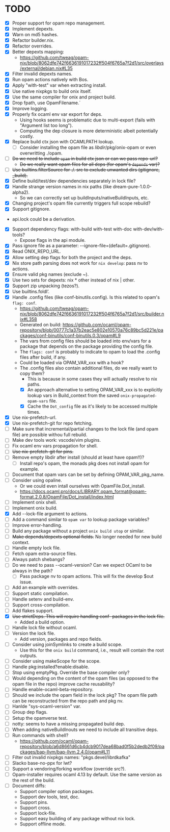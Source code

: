 
# TODO

- [x] Proper support for opam repo management.
- [x] Implement depexts.
- [x] Warn on md5 hashes.
- [x] Refactor builder.nix.
- [x] Refactor overrides.
- [x] Better depexts mapping:
  - https://github.com/tweag/opam-nix/blob/8062dfe742f6636191017232ff504f6765a7f2d1/src/overlays/external/debian.nix#L35
- [x] Filter invalid depexts names.
- [x] Run opam actions natively with Bos.
- [x] Apply "with-test" var when extracting install.
- [x] Use native nixpkgs to build onix itself.
- [x] Use the same compiler for onix and project build.
- [x] Drop fpath, use OpamFilename.´
- [x] Improve logging.
- [x] Properly fix ocaml env var export for deps.
  - Using hooks seems is problematic due to multi-export (fails with "Argument list too long").
  - Computing the dep closure is more deterministic albeit potentially costly.
- [x] Replace build ctx json with OCAMLPATH lookup.
  - [ ] Consider installing the opam file as $libdir/$pkg/onix-opam or even overwritting ./opam.
- [ ] ~~Do we need to include `opam` in build ctx json or can we pass repo-url?~~
  - ~~Do we really want opam files for all deps (for opam's `depends` var)?~~
- [ ] ~~Use builtins.filterSource for ./. src to exclude unwanted dirs (gitignore, _build).~~
- [x] Define build/test/dev dependencies separately in lock file?
- [x] Handle strange version names in nix paths (like dream-pure-1.0.0-alpha2).
  - So we can correctly set up buildInputs/nativeBuildInputs, etc.
- [x] Changing project's opam file currently triggers full scope rebuild?
- [x] Support gitignore.
- api.lock could be a derivation.
- [x] Support dependency flags: with-build with-test with-doc with-dev/with-tools?
  - Expose flags in the api module.
- [x] Pass ignore file as a parameter: --ignore-file=(default=.gitignore).
- [x] Read ONIX_REPO_URL.
- [x] Allow setting dep flags for both the project and the deps. 
- [x] Nix store path parsing does not work for `nix develop`: pass nv to actions.
- [x] Ensure valid pkg names (exclude ~).
- [x] Use two sets for depexts: nix * other instead of nix | other.
- [x] Support zip unpacking (tezos?).
- [x] Use builtins.foldl’.
- [x] Handle .config files (like conf-binutils.config). Is this related to opam's `flag: conf`.
  - https://github.com/tweag/opam-nix/blob/8062dfe742f6636191017232ff504f6765a7f2d1/src/builder.nix#L358
  - Generated on build: https://github.com/ocaml/opam-repository/blob/00777c1a37b2eac5e802e10570a76c89bc5d221e/packages/conf-binutils/conf-binutils.0.3/opam#L9
  - The vars from config files should be loaded into env/vars for a package that depends on the package providing the config file.
  - The `flags: conf` is probably to indicate to opam to load the .config files after build, if any.
  - Could be loaded via OPAM_VAR_xxx with a hook?
  - The .config files also contain additional files, do we really want to copy them?
    - This is because in some cases they will actually resolve to nix paths.
    - [x] An approach alternative to setting OPAM_VAR_xxx is to explicitly lookup vars in Build_context from the saved `onix-propagated-opam-vars` file.
    - [x] Cache the `Dot_config` file as it's likely to be accessed multiple times.
- [x] Use nix-prefetch-url.
- [x] Use nix-prefetch-git for repo fetching.
- [ ] Make sure that incremental/partial changes to the lock file (and opam file) are possible withou full rebuild.
- [ ] Make dev tools work: vscode/vim plugins.
- [ ] Fix ocaml env vars propagation for shell.
- [ ] ~~Use nix-prefetch-git for pins.~~
- [ ] Remove empty libdir after install (should at least have opam!!)?
  - [ ] Install repo's opam, the monads pkg does not install opam for example.
- [ ] Document that opam vars can be set by defining OPAM_VAR_pkg_name.
- [ ] Consider using opaline.
  - Or we could even intall ourselves with OpamFile.Dot_install.
  - https://docs.ocaml.pro/docs/LIBRARY.opam_format@opam-format.2.0.8/OpamFile/Dot_install/index.html
- [ ] Implement onix shell.
- [ ] Implement onix build.
- [x] Add --lock-file argument to actions.
- [ ] Add a command similar to `opam var` to lookup package variables?
- [ ] Improve error-handling.
- [ ] Build any package without a project `onix build utop` or similar.
- [ ] ~~Make depends/depexts optional fields.~~ No longer needed for new build context.
- [ ] Handle empty lock file.
- [ ] Fetch opam extra-source files.
- [ ] Always patch shebangs?
- [ ] Do we need to pass --ocaml-version? Can we expect OCaml to be always in the path?
  - [ ] Pass package nv to opam actions. This will fix the develop $out issue.
- [ ] Add an example with overrides.
- [ ] Support static compilation.
- [ ] Handle setenv and build-env.
- [ ] Support cross-compilation.
- [ ] Add flakes support.
- [x] ~~Use strictDeps. This will require handling conf- packages in the lock file.~~
  - Added a build option.
- [ ] Handle lock file without ocaml.
- [ ] Version the lock file.
  - Add version, packages and repo fields.
- [ ] Consider using joinSymlinks to create a build scope.
  - Use this for the `onix build` command, i.e., result will contain the root outputs.
- [ ] Consider using makeScope for the scope.
- [ ] Handle pkg:installed?enable:disable.
- [ ] Stop using emptyPkg. Override the base compiler only?
- [ ] Would depending on the content of the opam files (as opposed to the opam file in the repo) improve cache reusability?
- [ ] Handle enable-ocaml-beta-repository.
- [ ] Should we include the opam field in the lock pkg? The opam file path can be reconstructed from the repo path and pkg nv.
- [ ] Hanlde "sys-ocaml-version" var.
- [ ] Group dep flags.
- [ ] Setup the opamverse test.
- [ ] notty: seems to have a missing propagated build dep.
- [ ] When adding nativeBuildInouts we need to include all transitive deps.
- [ ] Run commands with shell?
  - https://github.com/ocaml/opam-repository/blob/a6d8661d6cb4dcb9017dea68bad0f5b2dedb2f09/packages/bap-llvm/bap-llvm.2.4.0/opam#L11
- [ ] Filter out invalid nixpkgs names: "pkgs.devel/librdkafka"
- [ ] Slacko base-no-ppx for lwt?
- [ ] Support a vendoring/forking workflow (override src?).
- [ ] Opam-installer requires ocaml 4.13 by default. Use the same version as the rest of the build.
- [ ] Document diffs:
  - Support compiler option packages.
  - Support dev tools, test, doc.
  - Support pins.
  - Support cross.
  - Support lock-file.
  - Support easy building of any package without nix lock.
  - Support offline mode.
